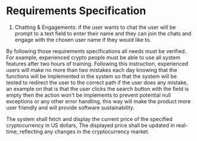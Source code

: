 # Requirements Specification

1. Chatting & Engagements: if the user wants to chat the user will be prompt to a text field to enter their name and they can join the chats and engage with the chosen user name if they would like to.

By following those requirements specifications all needs must be verified. For example, experienced crypto people must be able to use all system features after two hours of training. Following this instruction, experienced users will make no more than two mistakes each day knowing that the functions will be implemented in the system so that the system will be tested to redirect the user to the correct path if the user does any mistake, an example on that is that the user clicks the search button with the field is empty then the action won't be implements to prevent potential null exceptions or any other error handling, this way will make the product more user friendly and will provide software sustainability.



The system shall fetch and display the current price of the specified cryptocurrency in US dollars, The displayed price shall be updated in real-time, reflecting any changes in the cryptocurrency market.
